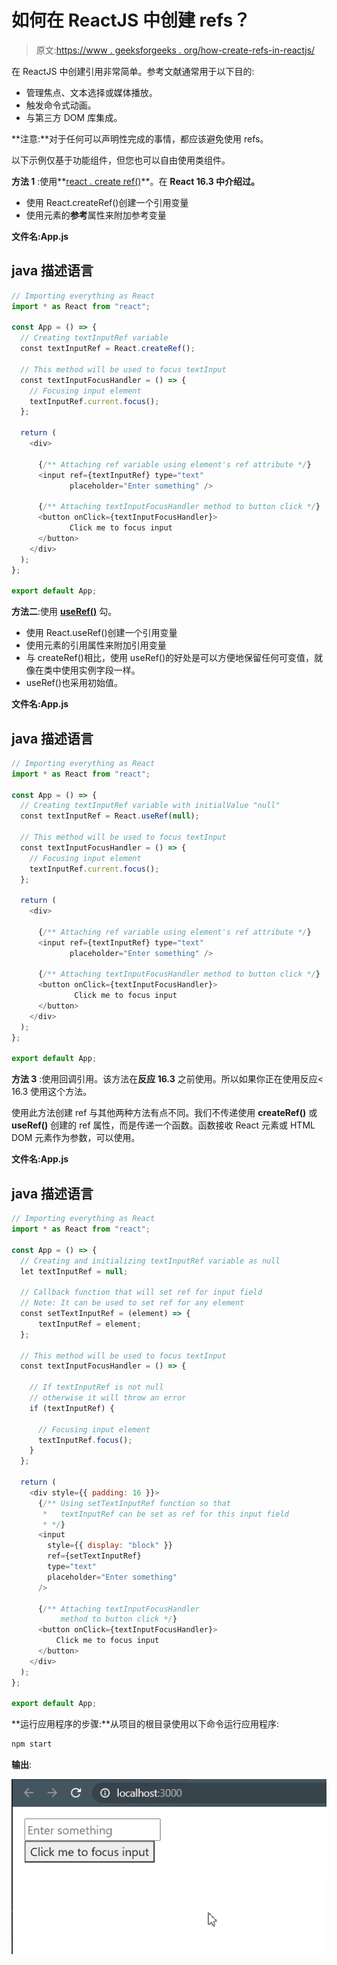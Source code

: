# 如何在 ReactJS 中创建 refs？

> 原文:[https://www . geeksforgeeks . org/how-create-refs-in-reactjs/](https://www.geeksforgeeks.org/how-to-create-refs-in-reactjs/)

在 ReactJS 中创建引用非常简单。参考文献通常用于以下目的:

*   管理焦点、文本选择或媒体播放。
*   触发命令式动画。
*   与第三方 DOM 库集成。

**注意:**对于任何可以声明性完成的事情，都应该避免使用 refs。

以下示例仅基于功能组件，但您也可以自由使用类组件。

**方法 1** :使用**[react . create ref()](https://www.geeksforgeeks.org/how-to-create-refs-in-reactjs/)**。在 **React 16.3 中介绍过。**

*   使用 React.createRef()创建一个引用变量
*   使用元素的**参考**属性来附加参考变量

**文件名:App.js**

## java 描述语言

```jsx
// Importing everything as React
import * as React from "react";

const App = () => {
  // Creating textInputRef variable
  const textInputRef = React.createRef();

  // This method will be used to focus textInput
  const textInputFocusHandler = () => {
    // Focusing input element
    textInputRef.current.focus();
  };

  return (
    <div>

      {/** Attaching ref variable using element's ref attribute */}
      <input ref={textInputRef} type="text" 
             placeholder="Enter something" />

      {/** Attaching textInputFocusHandler method to button click */}
      <button onClick={textInputFocusHandler}>
             Click me to focus input
      </button>
    </div>
  );
};

export default App;
```

**方法二**:使用 **[useRef()](https://www.geeksforgeeks.org/react-js-useref-hook/)** 勾。

*   使用 React.useRef()创建一个引用变量
*   使用元素的引用属性来附加引用变量
*   与 createRef()相比，使用 useRef()的好处是可以方便地保留任何可变值，就像在类中使用实例字段一样。
*   useRef()也采用初始值。

**文件名:App.js**

## java 描述语言

```jsx
// Importing everything as React
import * as React from "react";

const App = () => {
  // Creating textInputRef variable with initialValue "null"
  const textInputRef = React.useRef(null);

  // This method will be used to focus textInput
  const textInputFocusHandler = () => {
    // Focusing input element
    textInputRef.current.focus();
  };

  return (
    <div>

      {/** Attaching ref variable using element's ref attribute */}
      <input ref={textInputRef} type="text" 
             placeholder="Enter something" />

      {/** Attaching textInputFocusHandler method to button click */}
      <button onClick={textInputFocusHandler}>
              Click me to focus input
      </button>
    </div>
  );
};

export default App;
```

**方法 3** :使用回调引用。该方法在**反应 16.3** 之前使用。所以如果你正在使用反应< 16.3 使用这个方法。

使用此方法创建 ref 与其他两种方法有点不同。我们不传递使用 **createRef()** 或 **useRef()** 创建的 ref 属性，而是传递一个函数。函数接收 React 元素或 HTML DOM 元素作为参数，可以使用。

**文件名:App.js**

## java 描述语言

```jsx
// Importing everything as React
import * as React from "react";

const App = () => {
  // Creating and initializing textInputRef variable as null 
  let textInputRef = null;

  // Callback function that will set ref for input field
  // Note: It can be used to set ref for any element
  const setTextInputRef = (element) => {
      textInputRef = element;
  };

  // This method will be used to focus textInput
  const textInputFocusHandler = () => {

    // If textInputRef is not null
    // otherwise it will throw an error
    if (textInputRef) {

      // Focusing input element
      textInputRef.focus();
    }
  };

  return (
    <div style={{ padding: 16 }}>
      {/** Using setTextInputRef function so that
       *   textInputRef can be set as ref for this input field
       * */}
      <input
        style={{ display: "block" }}
        ref={setTextInputRef}
        type="text"
        placeholder="Enter something"
      />

      {/** Attaching textInputFocusHandler 
           method to button click */}
      <button onClick={textInputFocusHandler}>
          Click me to focus input
      </button>
    </div>
  );
};

export default App;
```

**运行应用程序的步骤:**从项目的根目录使用以下命令运行应用程序:

```jsx
npm start
```

**输出**:

![](img/e5f36e8f278a0fd0a8ee5cd1f3114ff9.png)